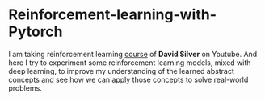 # Reinforcement-learning-with-Pytorch

I am taking reinforcement learning [course](https://www.youtube.com/watch?v=2pWv7GOvuf0&list=PLqYmG7hTraZBiG_XpjnPrSNw-1XQaM_gB) of **David Silver** on Youtube. And here I try to experiment some reinforcement learning models, mixed with deep learning, to improve my understanding of the learned abstract concepts and see how we can apply those concepts to solve real-world problems. 
